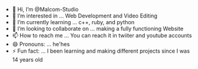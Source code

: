 - 👋 Hi, I’m @Malcom-Studio
- 👀 I’m interested in ... Web Development and Video Editing
- 🌱 I’m currently learning ... c++, ruby, and python
- 💞️ I’m looking to collaborate on ... making a fully functioning Website
- 📫 How to reach me ... You can reach it in twiiter and youtube accounts
- 😄 Pronouns: ... he'hes
- ⚡ Fun fact: ... I been learning and making different projects since I was 14 years old

<!---
Malcom-Studio/Malcom-Studio is a ✨ special ✨ repository because its `README.md` (this file) appears on your GitHub profile.
You can click the Preview link to take a look at your changes.
--->
